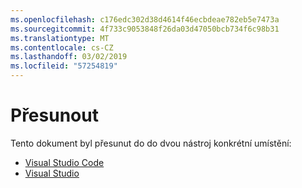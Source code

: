 ```yaml
---
ms.openlocfilehash: c176edc302d38d4614f46ecbdeae782eb5e7473a
ms.sourcegitcommit: 4f733c9053848f26da03d47050bcb734f6c98b31
ms.translationtype: MT
ms.contentlocale: cs-CZ
ms.lasthandoff: 03/02/2019
ms.locfileid: "57254819"
---
```

# <a name="moved"></a>Přesunout

Tento dokument byl přesunut do do dvou nástroj konkrétní umístění:

- [Visual Studio Code](https://aka.ms/vsls-docs/vscode)
- [Visual Studio](https://aka.ms/vsls-docs/vs)
